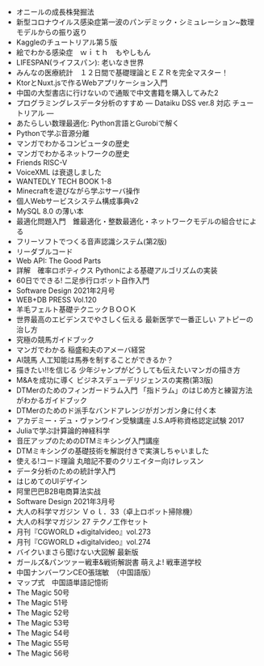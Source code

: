 * オニールの成長株発掘法
* 新型コロナウイルス感染症第一波のパンデミック・シミュレーション~数理モデルからの振り返り
* Kaggleのチュートリアル第５版
* 絵でわかる感染症　ｗｉｔｈ　もやしもん
* LIFESPAN(ライフスパン): 老いなき世界
* みんなの医療統計　１２日間で基礎理論とＥＺＲを完全マスター！
* KtorとNuxt.jsで作るWebアプリケーション入門
* 中国の大型書店に行けないので通販で中文書籍を購入してみた2
* プログラミングレスデータ分析のすすめ ― Dataiku DSS ver.8 対応 チュートリアル ―
* あたらしい数理最適化: Python言語とGurobiで解く
* Pythonで学ぶ音源分離
* マンガでわかるコンピュータの歴史
* マンガでわかるネットワークの歴史
* Friends RISC-V
* VoiceXML は衰退しました
* WANTEDLY TECH BOOK 1-8
* Minecraftを遊びながら学ぶサーバ操作
* 個人Webサービスシステム構成事典v2
* MySQL 8.0 の薄い本
* 最適化問題入門　錐最適化・整数最適化・ネットワークモデルの組合せによる
* フリーソフトでつくる音声認識システム(第2版)
* リーダブルコード
* Web API: The Good Parts
* 詳解　確率ロボティクス Pythonによる基礎アルゴリズムの実装
* 60日でできる! 二足歩行ロボット自作入門
* Software Design 2021年2月号
* WEB+DB PRESS Vol.120
* 羊毛フェルト基礎テクニックＢＯＯＫ
* 世界最高のエビデンスでやさしく伝える 最新医学で一番正しい アトピーの治し方
* 究極の競馬ガイドブック
* マンガでわかる 稲盛和夫のアメーバ経営
* AI競馬 人工知能は馬券を制することができるか？
* 描きたい!!を信じる 少年ジャンプがどうしても伝えたいマンガの描き方
* M&Aを成功に導く ビジネスデューデリジェンスの実務(第3版)
* DTMerのためのフィンガードラム入門 「指ドラム」のはじめ方と練習方法がわかるガイドブック
* DTMerのためのド派手なバンドアレンジがガンガン身に付く本
* アカデミー・デュ・ヴァンワイン受験講座 J.S.A呼称資格認定試験 2017
* Juliaで学ぶ計算論的神経科学
* 音圧アップのためのDTMミキシング入門講座
* DTMミキシングの基礎技術を解説付きで実演しちゃいました
* 使える!コード理論 丸暗記不要のクリエイター向けレッスン
* データ分析のための統計学入門
* はじめてのUIデザイン
* 阿里巴巴B2B电商算法实战
* Software Design 2021年3月号
* 大人の科学マガジン Ｖｏｌ．33（卓上ロボット掃除機）
* 大人の科学マガジン 27 テクノ工作セット
* 月刊『CGWORLD +digitalvideo』vol.273
* 月刊『CGWORLD +digitalvideo』vol.274
* バイクいまさら聞けない大図解 最新版
* ガールズ&パンツァー戦車&戦術解説書 萌えよ! 戦車道学校
* 中国ナンバーワンCEO張瑞敏　（中国語版）
* マップ式　中国語単語記憶術
* The Magic 50号
* The Magic 51号
* The Magic 52号
* The Magic 53号
* The Magic 54号
* The Magic 55号
* The Magic 56号

